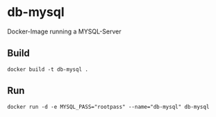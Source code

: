 db-mysql
========

Docker-Image running a MYSQL-Server

Build
-----

```
docker build -t db-mysql .
```

Run
---

```
docker run -d -e MYSQL_PASS="rootpass" --name="db-mysql" db-mysql
```